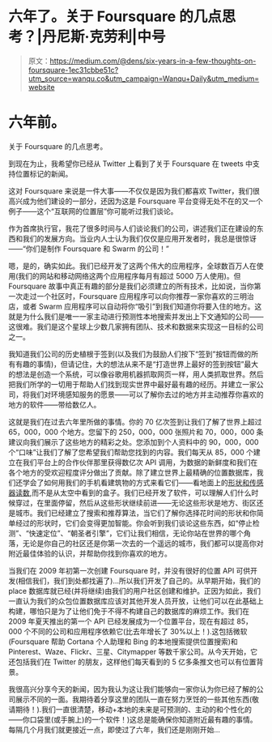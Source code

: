 # 六年了。关于 Foursquare 的几点思考？|丹尼斯·克劳利|中号

> 原文：<https://medium.com/@dens/six-years-in-a-few-thoughts-on-foursquare-1ec31cbbe51c?utm_source=wanqu.co&utm_campaign=Wanqu+Daily&utm_medium=website>

# 六年前。
关于 Foursquare 的几点思考。

到现在为止，我希望你已经从 Twitter 上看到了关于 Foursquare 在 tweets 中支持位置标记的新闻。

这对 Foursquare 来说是一件大事——不仅仅是因为我们都喜欢 Twitter，我们很高兴成为他们建设的一部分，还因为这是 Foursquare 平台变得无处不在的又一个例子——这个“互联网的位置层”你可能听过我们谈论。

作为首席执行官，我花了很多时间与人们谈论我们的公司，讲述我们正在建设的东西和我们的发展方向。当业内人士认为我们仅仅是应用开发者时，我总是很惊讶——“你们是制作 Foursquare 和 Swarm 的公司！”

嗯，是的，确实如此。我们已经开发了这两个伟大的应用程序，全球数百万人在使用(我们的网站和移动网络这两个应用程序每月有超过 5000 万人使用)。但 Foursquare 故事中真正有趣的部分是我们必须建立的所有技术，比如说，当你第一次走过一个社区时，Foursquare 应用程序可以向你推荐一家你喜欢的三明治店，或者 Swarm 应用程序可以自动将你“吸引”到我们知道你将要入住的地方。这就是为什么我们是唯一一家主动进行预测性本地搜索并发出上下文通知的公司——这很难。我们是这个星球上少数几家拥有团队、技术和数据来实现这一目标的公司之一。

我知道我们公司的历史植根于签到(以及我们为鼓励人们按下“签到”按钮而做的所有有趣的事情)，但请记住，大的想法从来不是“打造世界上最好的签到按钮”最大的想法是创造一个系统，可以像谷歌用机器抓取网页一样，用人类抓取世界。然后把我们所学的一切用于帮助人们找到现实世界中最好最有趣的经历。并建立一家公司，将我们对环境感知服务的愿景——可以了解你去过的地方并主动推荐你喜欢的地方的软件——带给数亿人。

这就是我们在过去六年里所做的事情。你的 70 亿次签到让我们了解了世界上超过 65，000，000 个地方。您留下的 250，000，000 张照片和 70，000，000 条建议向我们展示了这些地方的精彩之处。您添加到个人资料中的 90，000，000 个“口味”让我们了解了您希望我们帮助您找到的内容。我们每天从 85，000 个建立在我们平台上的合作伙伴那里获得数亿次 API 调用，为数据的新鲜度和我们在各个地方的受欢迎程度评分做出了贡献。除了建立世界上最精确的位置数据库，我们还学会了如何用我们的手机看建筑物的方式来看它们——看地面上的[形状和传感器读数](http://www.metablake.com/foursquare/wsdm2013-final.pdf),而不是从太空中看到的盒子。我们已经开发了软件，可以理解人们什么时候穿过，在里面停留，然后从这些形状继续前进——无论这些形状是地方、街区还是城市。我们已经建立了搜索和推荐算法，当它们了解你选择花时间的形状和你简单经过的形状时，它们会变得更加智能。你会听到我们谈论这些东西，如“停止检测”、“快速定位”、“朝圣者引擎”，它们让我们相信，无论你站在世界的哪个角落，无论是你自己的社区还是你第一次去的一个遥远的城市，我们都可以提高你对附近最佳体验的认识，并帮助你找到你喜欢的地方。

当我们在 2009 年初第一次创建 Foursquare 时，并没有很好的位置 API 可供开发(相信我们，我们到处都找遍了)…所以我们开发了自己的。从早期开始，我们的 place 数据库就已经(并将继续)由我们的用户社区创建和维护。正因为如此，我们一直认为我们的众包位置数据库应该对其他开发人员开放，让他们可以在此基础上构建，哪怕只是为了让他们免于不得不构建自己的数据库的麻烦工作。我们在 2009 年夏天推出的第一个 API 已经发展成为一个位置平台，现在有超过 85，000 个不同的公司和应用程序依赖它(比去年增长了 30%以上！).这包括微软(Foursquare 帮助 Cortana 个人助理和 Bing 的本地搜索提供位置搜索)和 Pinterest、Waze、Flickr、三星、Citymapper 等数千家公司。从今天开始，它还包括我们在 Twitter 的朋友，这样他们每天看到的 5 亿多条推文也可以有位置背景。

我很高兴分享今天的新闻，因为我认为这让我们能够向一家你认为你已经了解的公司展示不同的一面。我期待着分享这里的团队一直在努力烹饪的一些其他东西(敬请期待！).我们一直很清楚，移动+本地的未来是可预测的、主动的和个性化的——你口袋里(或手腕上)的一个软件！)这总是能确保你知道附近最有趣的事情。每隔几个月我们就更接近一点，即使过了六年，我们还是刚刚开始…